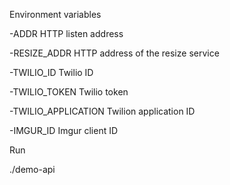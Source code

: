 
Environment variables


-ADDR HTTP listen address

-RESIZE_ADDR HTTP address of the resize service

-TWILIO_ID Twilio ID

-TWILIO_TOKEN Twilio token

-TWILIO_APPLICATION Twilion application ID

-IMGUR_ID Imgur client ID


Run

./demo-api
